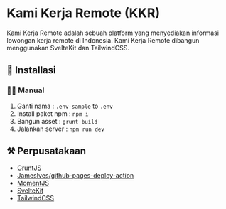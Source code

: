 # Kami Kerja Remote (KKR)

Kami Kerja Remote adalah sebuah platform yang menyediakan informasi lowongan kerja remote di Indonesia. Kami Kerja Remote dibangun menggunakan SvelteKit dan TailwindCSS.

## 🚀 Installasi

### 👨‍💻 Manual
1. Ganti nama : `.env-sample` to `.env`
2. Install paket npm : `npm i`
3. Bangun asset : `grunt build`
4. Jalankan server : `npm run dev`

## ⚒️ Perpusatakaan
- [GruntJS](https://gruntjs.com/)
- [JamesIves/github-pages-deploy-action](https://github.com/JamesIves/github-pages-deploy-action)
- [MomentJS](https://momentjs.com/)
- [SvelteKit](https://kit.svelte.dev/)
- [TailwindCSS](https://tailwindcss.com/)
